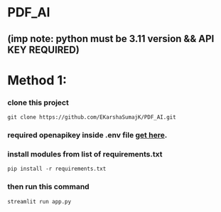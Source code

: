 # PDF_AI
## (imp note: python must be 3.11 version && API KEY REQUIRED)
# Method 1:
### clone this project
```
git clone https://github.com/EKarshaSumajK/PDF_AI.git
```

### required openapikey inside .env file [get here](https://platform.openai.com/api-keys).
### install modules from list of requirements.txt
```
pip install -r requirements.txt
```
### then run this command
```
streamlit run app.py
```


